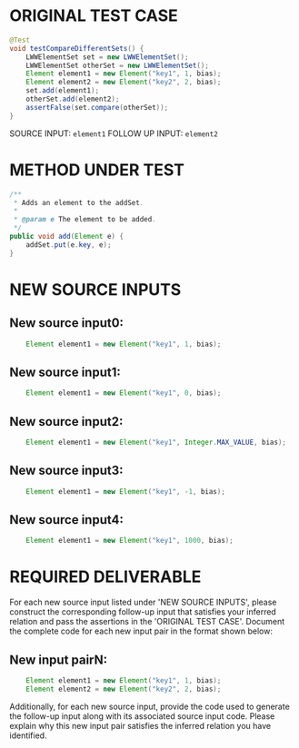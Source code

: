 # ORIGINAL TEST CASE
```java
@Test
void testCompareDifferentSets() {
    LWWElementSet set = new LWWElementSet();
    LWWElementSet otherSet = new LWWElementSet();
    Element element1 = new Element("key1", 1, bias);
    Element element2 = new Element("key2", 2, bias);
    set.add(element1);
    otherSet.add(element2);
    assertFalse(set.compare(otherSet));
}

```
SOURCE INPUT: `element1`
FOLLOW UP INPUT: `element2`


# METHOD UNDER TEST
```java
/**
 * Adds an element to the addSet.
 *
 * @param e The element to be added.
 */
public void add(Element e) {
    addSet.put(e.key, e);
}

```


# NEW SOURCE INPUTS
## New source input0:
```java
    Element element1 = new Element("key1", 1, bias);
```

## New source input1:
```java
    Element element1 = new Element("key1", 0, bias);
```

## New source input2:
```java
    Element element1 = new Element("key1", Integer.MAX_VALUE, bias);
```

## New source input3:
```java
    Element element1 = new Element("key1", -1, bias);
```

## New source input4:
```java
    Element element1 = new Element("key1", 1000, bias);
```



# REQUIRED DELIVERABLE
For each new source input listed under 'NEW SOURCE INPUTS', please construct the corresponding follow-up input that satisfies your inferred relation and pass the assertions in the 'ORIGINAL TEST CASE'. Document the complete code for each new input pair in the format shown below:
## New input pairN:
```java
    Element element1 = new Element("key1", 1, bias);
    Element element2 = new Element("key2", 2, bias);
```

Additionally, for each new source input, provide the code used to generate the follow-up input along with its associated source input code. Please explain why this new input pair satisfies the inferred relation you have identified.